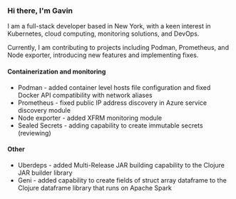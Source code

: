 ### Hi there, I'm Gavin

I am a full-stack developer based in New York, with a keen interest in Kubernetes, cloud computing, monitoring solutions, and DevOps.

Currently, I am contributing to projects including Podman, Prometheus, and Node exporter, introducing new features and implementing fixes.

#### Containerization and monitoring

* Podman - added container level hosts file configuration and fixed Docker API compatibility with network aliases
* Prometheus - fixed public IP address discovery in Azure service discovery module
* Node exporter - added XFRM monitoring module
* Sealed Secrets - adding capability to create immutable secrets (reviewing)

#### Other

* Uberdeps - added Multi-Release JAR building capability to the Clojure JAR builder library
* Geni - added capability to create fields of struct array dataframe to the Clojure dataframe library that runs on Apache Spark
